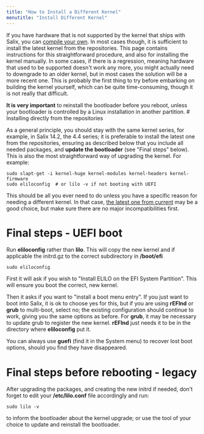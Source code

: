 ```yaml
---
title: "How to Install a Different Kernel"
menutitle: "Install Different Kernel"
---
```


If you have hardware that is not supported by the kernel that ships with Salix,
you can
[compile your own](/user/kernel-compilation).
In most cases though, it is sufficient to install the latest
kernel from the repositories. This page contains instructions for this
straightforward procedure, and also for installing the kernel manually. In some
cases, if there is a regression, meaning hardware that used to be supported
doesn't work any more, you might actually need to downgrade to an older kernel,
but in most cases the solution will be a more recent one. This is probably the
first thing to try before embarking on building the kernel yourself, which can
be quite time-consuming, though it is not really that difficult.

**It is very important** to reinstall the bootloader before you reboot,
unless your bootloader is controlled by a Linux installation in another
partition. # Installing directly from the repositories 


As a general principle, you should stay with the same kernel series, for
example, in Salix 14.2, the 4.4 series; it is preferable to install the latest
one from the repositories, ensuring as described below that you include all
needed packages, and **update the bootloader** (see "Final steps" below).
This is also the most straightforward way of upgrading the kernel. For example:


```
sudo slapt-get -i kernel-huge kernel-modules kernel-headers kernel-firmware
sudo eliloconfig  # or lilo -v if not booting with UEFI
```

This should be all you ever need to do unless you have a specific reason for
needing a different kernel. In that case,
[the latest one from current](/user/install-kernel-from-current) may be a
good choice, but make sure there are no major incompatibilities first.

# Final steps - UEFI boot 

Run **eliloconfig** rather than **lilo**. This will copy the new kernel and if
applicable the initrd.gz to the correct subdirectory in **/boot/efi**

```
sudo eliloconfig
```

First it will ask if you wish to "Install ELILO on the EFI System Partition".
This will ensure you boot the correct, new kernel.

Then it asks if you want to "install a boot menu entry". If you just want to
boot into Salix, it is ok to choose yes for this, but if you are using
**rEFInd** or **grub** to multi-boot, select no; the existing configuration
should continue to work, giving you the same options as before. For **grub**,
it may be necessary to update grub to register the new kernel. **rEFInd**
just needs it to be in the directory where **eliloconfig** put it.

You can always use **guefi** (find it in the System menu) to recover lost boot
options, should you find they have disappeared.

# Final steps before rebooting - legacy 

After upgrading the packages, and creating the new initrd if needed, don't
forget to edit your **/etc/lilo.conf** file accordingly and run:

```
sudo lilo -v
```

to inform the bootloader about the kernel upgrade; or use the tool of your
choice to update and reinstall the bootloader.

